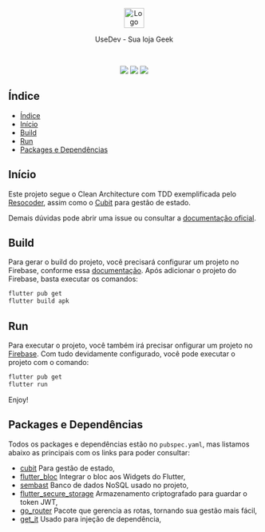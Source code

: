 <p align="center">
  <a href="https://www.figma.com/design/HrwUyyHR6iM8WX1soNgI1q/Teste-Mobile">
    <img src="https://freeimage.host/i/dLYYy7V" alt="Logo" height=40>
  </a>
 <p align="center">
   UseDev - Sua loja Geek
    </p>
   <br>
    <p align="center">
      <img src="https://img.shields.io/badge/flutter-3.24.3-blue" />
      <img src="https://img.shields.io/badge/dart-%3E=3.4.4%20%3C4.0.0-blue" />
      <img src="https://img.shields.io/endpoint.svg?url=https%3A%2F%2Factions-badge.atrox.dev%2Fatrox%2Fsync-dotenv%2Fbadge" />
    </p>

## Índice

- [Índice](#índice)
- [Início](#início)
- [Build](#build)
- [Run](#Run)
- [Packages e Dependências](#packages-e-dependências)

## Início
Este projeto segue o Clean Architecture com TDD exemplificada pelo [Resocoder](https://resocoder.com/flutter-clean-architecture-tdd/), assim como o [Cubit](https://bloclibrary.dev/) para gestão de estado.

Demais dúvidas pode abrir uma issue ou consultar a [documentação oficial](https://flutter.io/docs/get-started/install).

## Build
Para gerar o build do projeto, você precisará configurar um projeto no Firebase, conforme essa [documentação](https://firebase.google.com/docs/flutter/setup?hl=pt-br&platform=android).
Após adicionar o projeto do Firebase, basta executar os comandos:
```bash
flutter pub get
flutter build apk
```

## Run
Para executar o projeto, você também irá precisar onfigurar um projeto no [Firebase](https://firebase.google.com/docs/flutter/setup?hl=pt-br&platform=android).
Com tudo devidamente configurado, você pode executar o projeto com o comando:

```bash
flutter pub get
flutter run
```
Enjoy!

## Packages e Dependências

Todos os packages e dependências estão no `pubspec.yaml`, mas listamos abaixo as principais com os links para poder consultar:

* [cubit](https://pub.dev/packages/bloc) Para gestão de estado,
* [flutter_bloc](https://pub.dev/packages/flutter_bloc) Integrar o bloc aos Widgets do Flutter,
* [sembast](https://pub.dev/packages/sembast) Banco de dados NoSQL usado no projeto,
* [flutter_secure_storage](https://pub.dev/packages/flutter_secure_storage) Armazenamento criptografado para guardar o token JWT,
* [go_router](https://pub.dev/packages/go_router) Pacote que gerencia as rotas, tornando sua gestão mais fácil,
* [get_it](https://pub.dev/packages/get_it) Usado para injeção de dependência,
